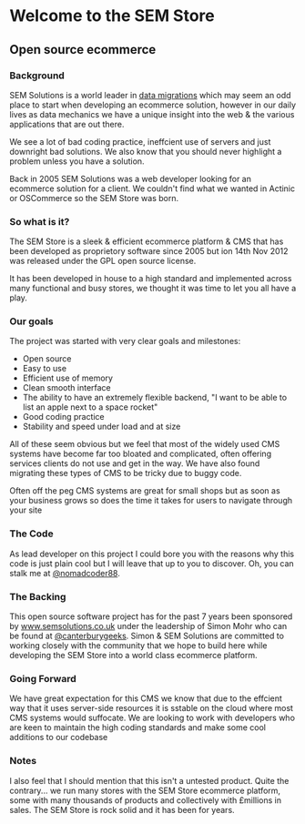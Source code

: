 <h1>Welcome to the SEM Store</h1>
<h2>Open source ecommerce</h2>

<h3>Background</h3>
<p>SEM Solutions is a world leader in <a href="http://www.semsolutions.co.uk">data migrations</a> which may seem an odd place to start when developing an ecommerce solution, however in our daily lives as data mechanics we have a unique insight into the web &amp; the various applications that are out there.</p> 
<p>We see a lot of bad coding practice, ineffcient use of servers and just downright bad solutions. We also know that you should never highlight a problem unless you have a solution.</p>
<p>Back in 2005 SEM Solutions was a web developer looking for an ecommerce solution for a client. We couldn't find what we wanted in Actinic or OSCommerce so the SEM Store was born.</p>
<h3>So what is it?</h3>
<p>The SEM Store is a sleek &amp; efficient ecommerce platform &amp; CMS that has been developed as proprietory software since 2005 but ion 14th Nov 2012 was released under the GPL open source license.</p>
<p>It has been developed in house to a high standard and implemented across many functional and busy stores, we thought it was time to let you all have a play.</p>
<h3>Our goals</h3>
<p>The project was started with very clear goals and milestones:
<ul>
    <li>Open source</li>
    <li>Easy to use</li>
    <li>Efficient use of memory</li>
    <li>Clean smooth interface</li>
    <li>The ability to have an extremely flexible backend, "I want to be able to list an apple next to a space rocket"</li>
    <li>Good coding practice</li>
    <li>Stability and speed under load and at size</li>
</ul>
</p>
<p>All of these seem obvious but we feel that most of the widely used CMS systems have become far too bloated and complicated, often offering services clients do not use and get in the way. We have also found migrating these types of CMS to be tricky due to buggy code.</li>
<p>Often off the peg CMS systems are great for small shops but as soon as your business grows so does the time it takes for users to navigate through your site</li>
<br>
<h3>The Code</h3>
<p>As lead developer on this project I could bore you with the reasons why this code is just plain cool but I will leave that up to you to discover. Oh, you can stalk me at <a href="http://twitter.com/nomadcoder88">@nomadcoder88</a>.</p>
<h3>The Backing</h3>
<p>This open source software project has for the past 7 years been sponsored by <a href="http://www.semsolutions.co.uk">www.semsolutions.co.uk</a> under the leadership of Simon Mohr who can be found at <a href="http://twitter.com/canterbury">@canterburygeeks</a>. Simon &amp; SEM Solutions are committed to working closely with the community that we hope to build here while developing the SEM Store into a world class ecommerce platform.</p>
<h3>Going Forward</h3>
<p>We have great expectation for this CMS we know that due to the effcient way that it uses server-side resources it is sstable on the cloud where most CMS systems would suffocate. We are looking to work with developers who are keen to maintain the high coding standards and make some cool additions to our codebase</p>
<h3>Notes</h3>
<p>I also feel that I should mention that this isn't a untested product. Quite the contrary... we run many stores with the SEM Store ecommerce platform, some with many thousands of products and collectively with &pound;millions in sales. The SEM Store is rock solid and it has been for years.</p>